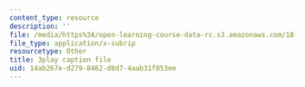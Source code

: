 ```yaml
---
content_type: resource
description: ''
file: /media/https%3A/open-learning-course-data-rc.s3.amazonaws.com/18-06sc-linear-algebra-fall-2011/14ab267ed2798462d8d74aab31f853ee_55AoWKZZtww.srt
file_type: application/x-subrip
resourcetype: Other
title: 3play caption file
uid: 14ab267e-d279-8462-d8d7-4aab31f853ee
---
```

